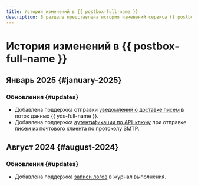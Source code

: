 ```yaml
---
title: История изменений в {{ postbox-full-name }}
description: В разделе представлена история изменений сервиса {{ postbox-name }}.
---
```


# История изменений в {{ postbox-full-name }}

## Январь 2025 {#january-2025}

### Обновления {#updates}

* Добавлена поддержка отправки [уведомлений о доставке писем](concepts/notification.md) в поток данных {{ yds-full-name }}.
* Добавлена поддержка [аутентификации по API-ключу](operations/send-email.md#smtp-send) при отправке писем из почтового клиента по протоколу SMTP.

## Август 2024 {#august-2024}

### Обновления {#updates}

* Добавлена поддержка [записи логов](operations/logs-write.md) в журнал выполнения.
